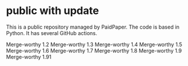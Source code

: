 # public with update

This is a public repository managed by PaidPaper. The code is based in Python. It has several GitHub actions.

Merge-worthy 1.2
Merge-worthy 1.3
Merge-worthy 1.4
Merge-worthy 1.5
Merge-worthy 1.6
Merge-worthy 1.7
Merge-worthy 1.8
Merge-worthy 1.9
Merge-worthy 1.91
